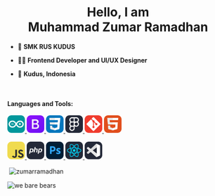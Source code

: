 <h1 align="center"> Hello, I am <br> Muhammad Zumar Ramadhan</h1>

- 🏫 **SMK RUS KUDUS**

- 🧑‍💻 **Frontend Developer and UI/UX Designer**

- 📍 **Kudus, Indonesia**

<br>
<p align="left">
</p>

<h4 align="left">Languages and Tools:</h4>
<p align="left"></a> <a href="https://angular.io" target="_blank" rel="noreferrer">  <a href="https://www.arduino.cc/" target="_blank" rel="noreferrer"> <img src="https://github.com/tandpfun/skill-icons/blob/main/icons/Arduino.svg" alt="arduino" width="40" height="40"/> </a> <a href="https://getbootstrap.com" target="_blank" rel="noreferrer"> <img src="https://github.com/tandpfun/skill-icons/blob/main/icons/Bootstrap.svg" alt="bootstrap" width="40" height="40"/> </a> <a href="https://www.w3schools.com/css/" target="_blank" rel="noreferrer"> <img src="https://github.com/tandpfun/skill-icons/blob/main/icons/CSS.svg" alt="css3" width="40" height="40"/> </a> <a href="https://www.figma.com/" target="_blank" rel="noreferrer"> <img src="https://github.com/tandpfun/skill-icons/blob/main/icons/Figma-Dark.svg" alt="figma" width="40" height="40"/> </a> <a href="https://git-scm.com/" target="_blank" rel="noreferrer"> <img src="https://github.com/tandpfun/skill-icons/blob/main/icons/Git.svg" alt="git" width="40" height="40"/> </a> <a href="https://www.w3.org/html/" target="_blank" rel="noreferrer"> <img src="https://github.com/tandpfun/skill-icons/blob/main/icons/HTML.svg" alt="html5" width="40" height="40"/></a> <br> <br> <a href="https://developer.mozilla.org/en-US/docs/Web/JavaScript" target="_blank" rel="noreferrer"> <img src="https://github.com/tandpfun/skill-icons/blob/main/icons/JavaScript.svg" alt="javascript" width="40" height="40"/> </a> <a href="https://www.w3schools.com/php/" target="_blank" rel="noreferrer"> <img src="https://github.com/tandpfun/skill-icons/blob/main/icons/PHP-Dark.svg" alt="php" width="40" height="40"/> </a> <a href="https://www.photoshop.com/en" target="_blank" rel="noreferrer"> <img src="https://github.com/tandpfun/skill-icons/blob/main/icons/Photoshop.svg" alt="photoshop" width="40" height="40"/> </a> <a href="https://reactjs.org/" target="_blank" rel="noreferrer"> <img src="https://github.com/tandpfun/skill-icons/blob/main/icons/React-Dark.svg" alt="react" width="40" height="40"/> </a> <a href="https://unity.com/" target="_blank" rel="noreferrer"><a href="https://www.adobe.com/products/xd.html" target="_blank" rel="noreferrer"></a> <a href="https://code.visualstudio.com/" target="_blank" rel="noreferrer"> <img src="https://github.com/tandpfun/skill-icons/blob/main/icons/VSCode-Dark.svg" alt="visual studio code" width="40" height="40"/> </a></p>

<p>&nbsp;<img align="center" src="https://github-readme-stats.vercel.app/api?username=zumarramadhan&show_icons=true&locale=en" alt="zumarramadhan" /></p>
<img class="gambar" align="center" alt="we bare bears" width="500" src="https://cdn.dribbble.com/users/1198834/screenshots/4555452/bears_walk_cycle.gif">
